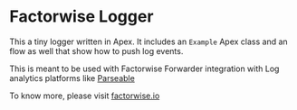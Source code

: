 # Factorwise Logger

This a tiny logger written in Apex. It includes an `Example` Apex class and an flow as well that show how to push log events.

This is meant to be used with Factorwise Forwarder integration with Log analytics platforms like [Parseable](https://www.parseable.com/)

To know more, please visit [factorwise.io](https://factorwise.io/)